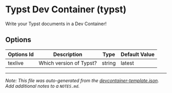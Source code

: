 
# Typst Dev Container (typst)

Write your Typst documents in a Dev Container!

## Options

| Options Id | Description | Type | Default Value |
|-----|-----|-----|-----|
| texlive | Which version of Typst? | string | latest |



---

_Note: This file was auto-generated from the [devcontainer-template.json](https://github.com/jmuchovej/devcontainers/blob/main/templates/src/typst/devcontainer-template.json).  Add additional notes to a `NOTES.md`._
